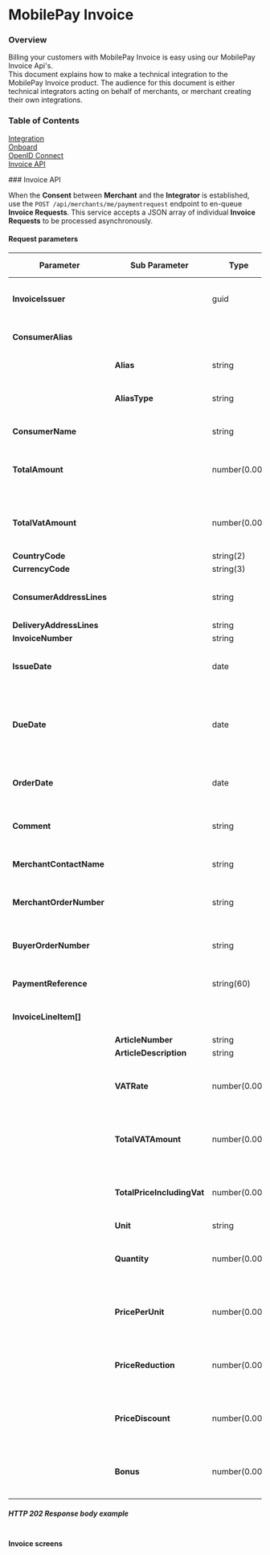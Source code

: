 # MobilePay Invoice

### Overview

Billing your customers with MobilePay Invoice is easy using our MobilePay Invoice Api's. </br>
This document explains how to make a technical integration to the MobilePay Invoice product. The audience for this document is either technical integrators acting on behalf of merchants, or merchant creating their own integrations.

### Table of Contents
[Integration](#integration)     
[Onboard](#onboard)     
[OpenID Connect](#openidconnect)    
[Invoice API](#invoiceapi)      

<a name="invoiceapi"/>      
### Invoice API

When the **Consent** between **Merchant** and the **Integrator** is established, use the `POST /api/merchants/me/paymentrequest` endpoint to en-queue **Invoice Requests**. This service accepts a JSON array of individual **Invoice Requests** to be processed asynchronously.

#### Request parameters

|Parameter             |Sub Parameter |Type        |Required  |Description                                       |Valid values|
|----------------------|--------------|------------|----------|--------------------------------------------------|------------|
|**InvoiceIssuer**  |              |guid        | required |*The ID of the invoicing department/branch of the merchant*||
|**ConsumerAlias**     |              |            | required |*Mobile alias of the MobilePay user to be invoiced*||
|    | **Alias**  |string      | required |*Alias value of the MobilePay user*||
|    | **AliasType**  |string      | required |*Alias type of the MobilePay user, allowed values are: Phone number*|Phone|
|**ConsumerName**      |              |string      | required |*Full name of the MobilePay user*||
|**TotalAmount**       |              |number(0.00)| required |*The requested amount to be paid.*|>= 0.00, decimals separated with a dot.|
|**TotalVatAmount**    |              |number(0.00)| required |*VAT amount*|>= 0.00, decimals separated with a dot.|
|**CountryCode**       |              |string(2)   | required |*Country code*| eg. DK |
|**CurrencyCode**      |              |string(3)   | required |*Currency code*| eg. DKK |
|**ConsumerAddressLines**|            |string      | required |*Address of consumer receiving the invoice*||
|**DeliveryAddressLines**|            |string      | required |*Delivery address*||
|**InvoiceNumber**     |              |string      | required |*Invoice Number*||
|**IssueDate**         |              |date        | required |*Issue date of invoice*|ISO date format: yyyy-MM-dd|
|**DueDate**           |              |date        | required |*Payment due date. Must be between today and +400 days ahead, otherwise the Request will be declined.*|ISO date format: yyyy-MM-dd|
|**OrderDate**         |              |date        | required |*Order date of invoice*|ISO date format: yyyy-MM-dd|
|**Comment**           |              |string      |          |*Free text of additional information to the consumer*||
|**MerchantContactName**|             |string      |          |*Contact name for the individual who issued the invoice*||
|**MerchantOrderNumber**|             |string      |          |*The ordernumber for the invoice used internally by the merchant*||
|**BuyerOrderNumber**|              |string      |          |*The ordernumber for the invoice used externally by the merchant*||
|**PaymentReference**  |              |string(60)  | required |*Reference used on the payment to do reconsilitaion*||
|**InvoiceLineItem[]** |              |            | required |*At least one invoice line is required*||
|    |**ArticleNumber**               |string      | required |*Article Number*||
|    |**ArticleDescription**          |string      | required |*Article Descrition*||
|    |**VATRate**                     |number(0.00)| required |*VAT Rate of article*|>= 0.00, decimals separated with a dot.|
|    |**TotalVATAmount**              |number(0.00)| required |*Total VAT amount of article*|>= 0.00, decimals separated with a dot.|
|    |**TotalPriceIncludingVat**      |number(0.00)| required |*Total price of article including VAT*|>= 0.00, decimals separated with a dot.|
|    |**Unit**                        |string      | required |*Unit*||
|    |**Quantity**                    |number(0.00)| required |*Quantity of article*|>= 0.00, decimals separated with a dot.|
|    |**PricePerUnit**                |number(0.00)|          |*Price per unit*|>= 0.00, decimals separated with a dot.|
|    |**PriceReduction**              |number(0.00)|          |*Price reduction*|>= 0.00, decimals separated with a dot.|
|    |**PriceDiscount**               |number(0.00)|          |*Price discount*|>= 0.00, decimals separated with a dot.|
|    |**Bonus**                       |number(0.00)|          |*Quantity of article*|>= 0.00, decimals separated with a dot.|


##### HTTP 202 Response body example
```
```

#### Invoice screens

    
